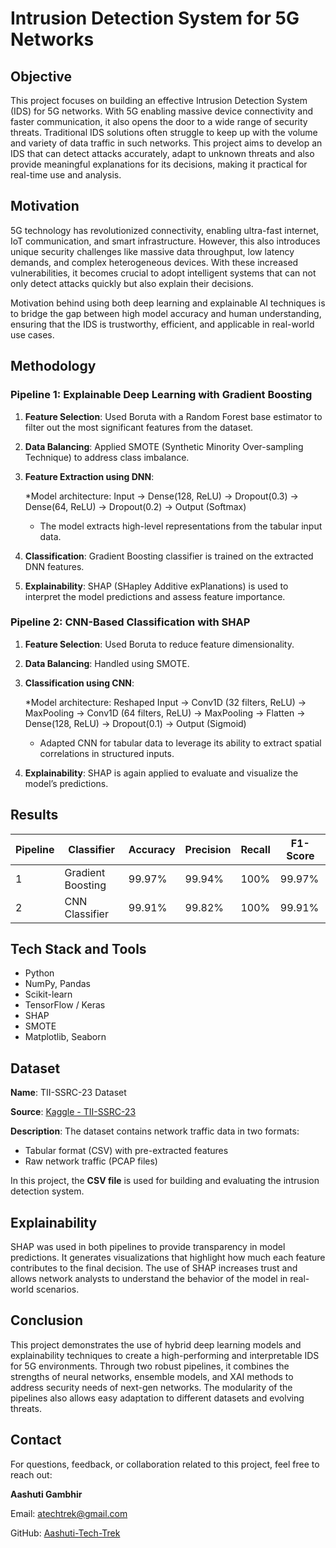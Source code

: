 # **Intrusion Detection System for 5G Networks**

## **Objective**

This project focuses on building an effective Intrusion Detection System (IDS) for 5G networks. With 5G enabling massive device connectivity and faster communication, it also opens the door to a wide range of security threats. Traditional IDS solutions often struggle to keep up with the volume and variety of data traffic in such networks. This project aims to develop an IDS that can detect attacks accurately, adapt to unknown threats and also provide meaningful explanations for its decisions, making it practical for real-time use and analysis.

## **Motivation**

5G technology has revolutionized connectivity, enabling ultra-fast internet, IoT communication, and smart infrastructure. However, this also introduces unique security challenges like massive data throughput, low latency demands, and complex heterogeneous devices. With these increased vulnerabilities, it becomes crucial to adopt intelligent systems that can not only detect attacks quickly but also explain their decisions.

Motivation behind using both deep learning and explainable AI techniques is to bridge the gap between high model accuracy and human understanding, ensuring that the IDS is trustworthy, efficient, and applicable in real-world use cases.

## **Methodology**

### **Pipeline 1: Explainable Deep Learning with Gradient Boosting**

1. **Feature Selection**: Used Boruta with a Random Forest base estimator to filter out the most significant features from the dataset.
2. **Data Balancing**: Applied SMOTE (Synthetic Minority Over-sampling Technique) to address class imbalance.
3. **Feature Extraction using DNN**:

   *Model architecture: Input → Dense(128, ReLU) → Dropout(0.3) → Dense(64, ReLU) → Dropout(0.2) → Output (Softmax)
   * The model extracts high-level representations from the tabular input data.
4. **Classification**: Gradient Boosting classifier is trained on the extracted DNN features.
5. **Explainability**: SHAP (SHapley Additive exPlanations) is used to interpret the model predictions and assess feature importance.

### **Pipeline 2: CNN-Based Classification with SHAP**

1. **Feature Selection**: Used Boruta to reduce feature dimensionality.
2. **Data Balancing**: Handled using SMOTE.
3. **Classification using CNN**:

   *Model architecture: Reshaped Input → Conv1D (32 filters, ReLU) → MaxPooling → Conv1D (64 filters, ReLU) → MaxPooling → Flatten → Dense(128, ReLU) → Dropout(0.1) → Output (Sigmoid)
   
   * Adapted CNN for tabular data to leverage its ability to extract spatial correlations in structured inputs.
5. **Explainability**: SHAP is again applied to evaluate and visualize the model’s predictions.

## **Results**

| Pipeline | Classifier        | Accuracy | Precision | Recall | F1-Score |
| -------- | ----------------- | -------- | --------- | ------ | -------- |
| 1        | Gradient Boosting | 99.97%   | 99.94%    | 100%   | 99.97%   |
| 2        | CNN Classifier    | 99.91%   | 99.82%    | 100%   | 99.91%   |

## **Tech Stack and Tools**

* Python
* NumPy, Pandas
* Scikit-learn
* TensorFlow / Keras
* SHAP
* SMOTE
* Matplotlib, Seaborn

## **Dataset**

**Name**: TII-SSRC-23 Dataset

**Source**: [Kaggle - TII-SSRC-23](https://www.kaggle.com/datasets/daniaherzalla/tii-ssrc-23)

**Description**:
The dataset contains network traffic data in two formats:

* Tabular format (CSV) with pre-extracted features
* Raw network traffic (PCAP files)

In this project, the **CSV file** is used for building and evaluating the intrusion detection system.

## **Explainability**

SHAP was used in both pipelines to provide transparency in model predictions. It generates visualizations that highlight how much each feature contributes to the final decision. The use of SHAP increases trust and allows network analysts to understand the behavior of the model in real-world scenarios.

## **Conclusion**

This project demonstrates the use of hybrid deep learning models and explainability techniques to create a high-performing and interpretable IDS for 5G environments. Through two robust pipelines, it combines the strengths of neural networks, ensemble models, and XAI methods to address security needs of next-gen networks. The modularity of the pipelines also allows easy adaptation to different datasets and evolving threats.

## **Contact**

For questions, feedback, or collaboration related to this project, feel free to reach out:

**Aashuti Gambhir**

Email: [atechtrek@gmail.com](mailto:atechtrek@gmail.com)

GitHub: [Aashuti-Tech-Trek](https://github.com/Aashuti-Tech-Trek)
